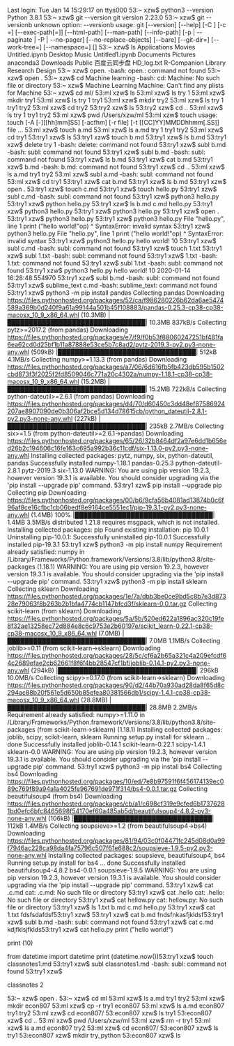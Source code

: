 Last login: Tue Jan 14 15:29:17 on ttys000
53:~ xzw$ python3 --version
Python 3.8.1
53:~ xzw$ git --version
git version 2.23.0
53:~ xzw$ git --versionb
unknown option: --versionb
usage: git [--version] [--help] [-C <path>] [-c <name>=<value>]
           [--exec-path[=<path>]] [--html-path] [--man-path] [--info-path]
           [-p | --paginate | -P | --no-pager] [--no-replace-objects] [--bare]
           [--git-dir=<path>] [--work-tree=<path>] [--namespace=<name>]
           <command> [<args>]
53:~ xzw$ ls
Applications		Movies			Untitled.ipynb
Desktop			Music			Untitled1.ipynb
Documents		Pictures		anaconda3
Downloads		Public			百度云同步盘
HD_log.txt		R-Companion
Library			Research Design
53:~ xzw$ open.
-bash: open.: command not found
53:~ xzw$ open .
53:~ xzw$ cd Machine learning
-bash: cd: Machine: No such file or directory
53:~ xzw$ Machine Learning
Machine: Can't find any plists for Machine
53:~ xzw$ cd ml/
53:ml xzw$ ls
53:ml xzw$ ls
try 1
53:ml xzw$ mkdir try1
53:ml xzw$ ls
try 1	try1
53:ml xzw$ mkdir try2
53:ml xzw$ ls
try 1	try1	try2
53:ml xzw$ cd try2
53:try2 xzw$ ls
53:try2 xzw$ cd ..
53:ml xzw$ ls
try 1	try1	try2
53:ml xzw$ pwd
/Users/xzw/ml
53:ml xzw$ touch
usage:
touch [-A [-][[hh]mm]SS] [-acfhm] [-r file] [-t [[CC]YY]MMDDhhmm[.SS]] file ...
53:ml xzw$ touch a.md
53:ml xzw$ ls
a.md	try 1	try1	try2
53:ml xzw$ cd try1
53:try1 xzw$ ls
53:try1 xzw$ touch b.md
53:try1 xzw$ ls
b.md
53:try1 xzw$ delete try 1
-bash: delete: command not found
53:try1 xzw$ subl b.md
-bash: subl: command not found
53:try1 xzw$ subl b.md
-bash: subl: command not found
53:try1 xzw$ ls
b.md
53:try1 xzw$ cat b.md
53:try1 xzw$ b.md
-bash: b.md: command not found
53:try1 xzw$ cd ..
53:ml xzw$ ls
a.md	try1	try2
53:ml xzw$ subl a.md
-bash: subl: command not found
53:ml xzw$ cd try1
53:try1 xzw$ cat b.md
53:try1 xzw$ ls
b.md
53:try1 xzw$ open .
53:try1 xzw$ touch c.md
53:try1 xzw$ touch hello.py
53:try1 xzw$ subl c.md
-bash: subl: command not found
53:try1 xzw$ python3 hello.py
53:try1 xzw$ python hello.py
53:try1 xzw$ ls
b.md		c.md		hello.py
53:try1 xzw$ python3 hello.py
53:try1 xzw$ python3 hello.py
53:try1 xzw$ open .
53:try1 xzw$ python3 hello.py
53:try1 xzw$ python3 hello.py
  File "hello.py", line 1
    print ("hello world!"op)
                         ^
SyntaxError: invalid syntax
53:try1 xzw$ python3 hello.py
  File "hello.py", line 1
    print ("hello world!"op)
                         ^
SyntaxError: invalid syntax
53:try1 xzw$ python3 hello.py
hello world!
10
53:try1 xzw$ subl c.md
-bash: subl: command not found
53:try1 xzw$ touch 1.txt
53:try1 xzw$ subl 1.txt
-bash: subl: command not found
53:try1 xzw$ 1.txt
-bash: 1.txt: command not found
53:try1 xzw$ subl 1.txt
-bash: subl: command not found
53:try1 xzw$ python3 hello.py
hello world!
10
2020-01-14 16:28:48.554970
53:try1 xzw$ subl b.md
-bash: subl: command not found
53:try1 xzw$ sublime_text c.md
-bash: sublime_text: command not found
53:try1 xzw$ python3 -m pip install pandas
Collecting pandas
  Downloading https://files.pythonhosted.org/packages/52/ca/f986280226b62da6ae5474589a369b0d240f9a61a99144a501b45f108883/pandas-0.25.3-cp38-cp38-macosx_10_9_x86_64.whl (10.3MB)
     |████████████████████████████████| 10.3MB 837kB/s 
Collecting pytz>=2017.2 (from pandas)
  Downloading https://files.pythonhosted.org/packages/e7/f9/f0b53f88060247251bf481fa6ea62cd0d25bf1b11a87888e53ce5b7c8ad2/pytz-2019.3-py2.py3-none-any.whl (509kB)
     |████████████████████████████████| 512kB 4.1MB/s 
Collecting numpy>=1.13.3 (from pandas)
  Downloading https://files.pythonhosted.org/packages/a7/06/6d616fb5fb423db595b1502cbd873f3f2025f2fd8509046c771a20c4302a/numpy-1.18.1-cp38-cp38-macosx_10_9_x86_64.whl (15.2MB)
     |████████████████████████████████| 15.2MB 722kB/s 
Collecting python-dateutil>=2.6.1 (from pandas)
  Downloading https://files.pythonhosted.org/packages/d4/70/d60450c3dd48ef87586924207ae8907090de0b306af2bce5d134d78615cb/python_dateutil-2.8.1-py2.py3-none-any.whl (227kB)
     |████████████████████████████████| 235kB 2.7MB/s 
Collecting six>=1.5 (from python-dateutil>=2.6.1->pandas)
  Downloading https://files.pythonhosted.org/packages/65/26/32b8464df2a97e6dd1b656ed26b2c194606c16fe163c695a992b36c11cdf/six-1.13.0-py2.py3-none-any.whl
Installing collected packages: pytz, numpy, six, python-dateutil, pandas
Successfully installed numpy-1.18.1 pandas-0.25.3 python-dateutil-2.8.1 pytz-2019.3 six-1.13.0
WARNING: You are using pip version 19.2.3, however version 19.3.1 is available.
You should consider upgrading via the 'pip install --upgrade pip' command.
53:try1 xzw$ pip install --upgrade pip
Collecting pip
  Downloading https://files.pythonhosted.org/packages/00/b6/9cfa56b4081ad13874b0c6f96af8ce16cfbc1cb06bedf8e9164ce5551ec1/pip-19.3.1-py2.py3-none-any.whl (1.4MB)
    100% |████████████████████████████████| 1.4MB 3.5MB/s 
distributed 1.21.8 requires msgpack, which is not installed.
Installing collected packages: pip
  Found existing installation: pip 10.0.1
    Uninstalling pip-10.0.1:
      Successfully uninstalled pip-10.0.1
Successfully installed pip-19.3.1
53:try1 xzw$ python3 -m pip install numpy
Requirement already satisfied: numpy in /Library/Frameworks/Python.framework/Versions/3.8/lib/python3.8/site-packages (1.18.1)
WARNING: You are using pip version 19.2.3, however version 19.3.1 is available.
You should consider upgrading via the 'pip install --upgrade pip' command.
53:try1 xzw$ python3 -m pip install sklearn
Collecting sklearn
  Downloading https://files.pythonhosted.org/packages/1e/7a/dbb3be0ce9bd5c8b7e3d87328e79063f8b263b2b1bfa4774cb1147bfcd3f/sklearn-0.0.tar.gz
Collecting scikit-learn (from sklearn)
  Downloading https://files.pythonhosted.org/packages/5a/5b/520ed622a1896ac320c19fe8f32ae13258ec72d884e8c6c9753e2b60197e/scikit_learn-0.22.1-cp38-cp38-macosx_10_9_x86_64.whl (7.0MB)
     |████████████████████████████████| 7.0MB 1.1MB/s 
Collecting joblib>=0.11 (from scikit-learn->sklearn)
  Downloading https://files.pythonhosted.org/packages/28/5c/cf6a2b65a321c4a209efcdf64c2689efae2cb62661f8f6f4bb28547cf1bf/joblib-0.14.1-py2.py3-none-any.whl (294kB)
     |████████████████████████████████| 296kB 10.0MB/s 
Collecting scipy>=0.17.0 (from scikit-learn->sklearn)
  Downloading https://files.pythonhosted.org/packages/90/d2/44b70a930ad28da8f65d8c294ac88b20f561e5d650b85efea80381566db1/scipy-1.4.1-cp38-cp38-macosx_10_9_x86_64.whl (28.8MB)
     |████████████████████████████████| 28.8MB 2.2MB/s 
Requirement already satisfied: numpy>=1.11.0 in /Library/Frameworks/Python.framework/Versions/3.8/lib/python3.8/site-packages (from scikit-learn->sklearn) (1.18.1)
Installing collected packages: joblib, scipy, scikit-learn, sklearn
  Running setup.py install for sklearn ... done
Successfully installed joblib-0.14.1 scikit-learn-0.22.1 scipy-1.4.1 sklearn-0.0
WARNING: You are using pip version 19.2.3, however version 19.3.1 is available.
You should consider upgrading via the 'pip install --upgrade pip' command.
53:try1 xzw$ python3 -m pip install bs4
Collecting bs4
  Downloading https://files.pythonhosted.org/packages/10/ed/7e8b97591f6f456174139ec089c769f89a94a1a4025fe967691de971f314/bs4-0.0.1.tar.gz
Collecting beautifulsoup4 (from bs4)
  Downloading https://files.pythonhosted.org/packages/cb/a1/c698cf319e9cfed6b17376281bd0efc6bfc8465698f54170ef60a485ab5d/beautifulsoup4-4.8.2-py3-none-any.whl (106kB)
     |████████████████████████████████| 112kB 1.4MB/s 
Collecting soupsieve>=1.2 (from beautifulsoup4->bs4)
  Downloading https://files.pythonhosted.org/packages/81/94/03c0f04471fc245d08d0a99f7946ac228ca98da4fa75796c507f61e688c2/soupsieve-1.9.5-py2.py3-none-any.whl
Installing collected packages: soupsieve, beautifulsoup4, bs4
  Running setup.py install for bs4 ... done
Successfully installed beautifulsoup4-4.8.2 bs4-0.0.1 soupsieve-1.9.5
WARNING: You are using pip version 19.2.3, however version 19.3.1 is available.
You should consider upgrading via the 'pip install --upgrade pip' command.
53:try1 xzw$ cat .c.md
cat: .c.md: No such file or directory
53:try1 xzw$ cat .hello
cat: .hello: No such file or directory
53:try1 xzw$ cat hellow.py
cat: hellow.py: No such file or directory
53:try1 xzw$ ls
1.txt		b.md		c.md		hello.py
53:try1 xzw$ cat 1.txt
fdsfsdafdsf53:try1 xzw$ 
53:try1 xzw$ cat b.md
fndsfnkasfjkldsf53:try1 xzw$ subl b.md
-bash: subl: command not found
53:try1 xzw$ cat c.md
kdjfklsjfklds53:try1 xzw$ cat hello.py
print ("hello world!")

print (10)

from datetime import datetime
print (datetime.now())53:try1 xzw$ touch classnotes1.md
53:try1 xzw$ subl classnotes1.md
-bash: subl: command not found
53:try1 xzw$ 




classnotes 2

53:~ xzw$ open .
53:~ xzw$ cd ml
53:ml xzw$ ls
a.md  try1  try2
53:ml xzw$ mkdir econ807
53:ml xzw$ cp -r try1 econ807
53:ml xzw$ ls
a.md  econ807 try1  try2
53:ml xzw$ cd econ807/
53:econ807 xzw$ ls
try1
53:econ807 xzw$ cd ..
53:ml xzw$ pwd
/Users/xzw/ml
53:ml xzw$ rm -r try1
53:ml xzw$ ls
a.md  econ807 try2
53:ml xzw$ cd econ807/
53:econ807 xzw$ ls
try1
53:econ807 xzw$ mkdir try_python
53:econ807 xzw$ ls

